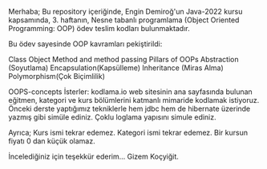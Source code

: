 Merhaba;
Bu repository içeriğinde,
Engin Demiroğ'un Java-2022 kursu kapsamında,
3. haftanın,
Nesne tabanlı programlama (Object Oriented Programming: OOP) ödev teslim kodları bulunmaktadır.

Bu ödev sayesinde OOP kavramları pekiştirildi:

Class
Object
Method and method passing
Pillars of OOPs
Abstraction (Soyutlama)
Encapsulation(Kapsülleme)
Inheritance (Miras Alma)
Polymorphism(Çok Biçimlilik)

OOPS-concepts 
İsterler:
kodlama.io web sitesinin ana sayfasında bulunan eğitmen, kategori ve kurs bölümlerini katmanlı mimaride kodlamak istiyoruz.
Önceki derste yaptığımız tekniklerle hem jdbc hem de hibernate üzerinde yazmış gibi simüle ediniz.
Çoklu loglama yapısını simule ediniz.

Ayrıca;
Kurs ismi tekrar edemez.
Kategori ismi tekrar edemez.
Bir kursun fiyatı 0 dan küçük olamaz.

İncelediğiniz için teşekkür ederim...
Gizem Koçyiğit.
